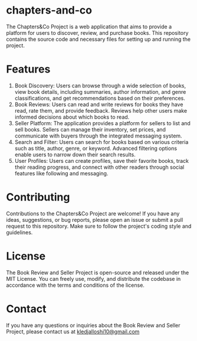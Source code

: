 # chapters-and-co
The Chapters&Co Project is a web application that aims to provide a platform for users to discover, review, and purchase books. This repository contains the source code and necessary files for setting up and running the project.
# Features
1. Book Discovery: Users can browse through a wide selection of books, view book details, including summaries, author information, and genre classifications, and get recommendations based on their preferences.
2. Book Reviews: Users can read and write reviews for books they have read, rate them, and provide feedback. Reviews help other users make informed decisions about which books to read.
3. Seller Platform: The application provides a platform for sellers to list and sell books. Sellers can manage their inventory, set prices, and communicate with buyers through the integrated messaging system.
4. Search and Filter: Users can search for books based on various criteria such as title, author, genre, or keyword. Advanced filtering options enable users to narrow down their search results.
5. User Profiles: Users can create profiles, save their favorite books, track their reading progress, and connect with other readers through social features like following and messaging.
# Contributing
Contributions to the Chapters&Co Project are welcome! If you have any ideas, suggestions, or bug reports, please open an issue or submit a pull request to this repository. Make sure to follow the project's coding style and guidelines.
# License
The Book Review and Seller Project is open-source and released under the MIT License. You can freely use, modify, and distribute the codebase in accordance with the terms and conditions of the license.
# Contact
If you have any questions or inquiries about the Book Review and Seller Project, please contact us at kledjalloshi10@gmail.com

